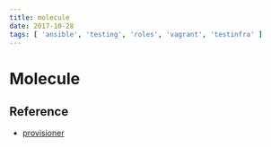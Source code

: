 ```yaml
---
title: molecule
date: 2017-10-28
tags: [ 'ansible', 'testing', 'roles', 'vagrant', 'testinfra' ]
---
```


# Molecule

## Reference

* [provisioner](https://molecule.readthedocs.io/en/latest/configuration.html#provisioner)

